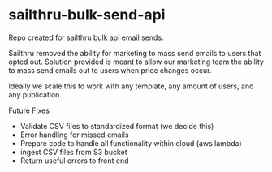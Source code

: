 # sailthru-bulk-send-api

Repo created for sailthru bulk api email sends.

Sailthru removed the ability for marketing to mass send emails to users that opted out. Solution provided is meant to allow our marketing team the ability to mass send emails out to users when price changes occur.

Ideally we scale this to work with any template, any amount of users, and any publication.

Future Fixes

- Validate CSV files to standardized format (we decide this)
- Error handling for missed emails
- Prepare code to handle all functionality within cloud (aws lambda)
- ingest CSV files from S3 bucket
- Return useful errors to front end
